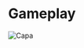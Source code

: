 # Gameplay

![Capa](https://user-images.githubusercontent.com/67206853/122784845-34049480-d289-11eb-9434-96393ceb61da.png)
